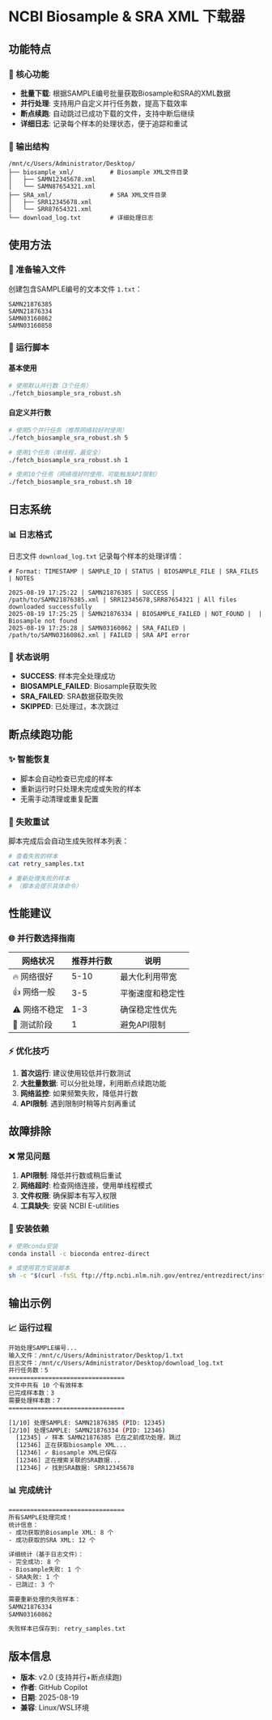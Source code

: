 # NCBI Biosample & SRA XML 下载器

## 功能特点

### 🚀 核心功能
- **批量下载**: 根据SAMPLE编号批量获取Biosample和SRA的XML数据
- **并行处理**: 支持用户自定义并行任务数，提高下载效率
- **断点续跑**: 自动跳过已成功下载的文件，支持中断后继续
- **详细日志**: 记录每个样本的处理状态，便于追踪和重试

### 📁 输出结构
```
/mnt/c/Users/Administrator/Desktop/
├── biosample_xml/          # Biosample XML文件目录
│   ├── SAMN12345678.xml
│   └── SAMN87654321.xml
├── SRA_xml/                # SRA XML文件目录
│   ├── SRR12345678.xml
│   └── SRR87654321.xml
└── download_log.txt        # 详细处理日志
```

## 使用方法

### 📝 准备输入文件
创建包含SAMPLE编号的文本文件 `1.txt`：
```
SAMN21876385
SAMN21876334
SAMN03160862
SAMN03160858
```

### 🏃 运行脚本

#### 基本使用
```bash
# 使用默认并行数（3个任务）
./fetch_biosample_sra_robust.sh
```

#### 自定义并行数
```bash
# 使用5个并行任务（推荐网络较好时使用）
./fetch_biosample_sra_robust.sh 5

# 使用1个任务（单线程，最安全）
./fetch_biosample_sra_robust.sh 1

# 使用10个任务（网络很好时使用，可能触发API限制）
./fetch_biosample_sra_robust.sh 10
```

## 日志系统

### 📊 日志格式
日志文件 `download_log.txt` 记录每个样本的处理详情：
```
# Format: TIMESTAMP | SAMPLE_ID | STATUS | BIOSAMPLE_FILE | SRA_FILES | NOTES

2025-08-19 17:25:22 | SAMN21876385 | SUCCESS | /path/to/SAMN21876385.xml | SRR12345678,SRR87654321 | All files downloaded successfully
2025-08-19 17:25:25 | SAMN21876334 | BIOSAMPLE_FAILED | NOT_FOUND |  | Biosample not found
2025-08-19 17:25:28 | SAMN03160862 | SRA_FAILED | /path/to/SAMN03160862.xml | FAILED | SRA API error
```

### 🔄 状态说明
- **SUCCESS**: 样本完全处理成功
- **BIOSAMPLE_FAILED**: Biosample获取失败
- **SRA_FAILED**: SRA数据获取失败  
- **SKIPPED**: 已处理过，本次跳过

## 断点续跑功能

### ✨ 智能恢复
- 脚本会自动检查已完成的样本
- 重新运行时只处理未完成或失败的样本
- 无需手动清理或重复配置

### 🔧 失败重试
脚本完成后会自动生成失败样本列表：
```bash
# 查看失败的样本
cat retry_samples.txt

# 重新处理失败的样本
# （脚本会提示具体命令）
```

## 性能建议

### 🌐 并行数选择指南
| 网络状况 | 推荐并行数 | 说明 |
|---------|-----------|------|
| 🔥 网络很好 | 5-10 | 最大化利用带宽 |
| 👍 网络一般 | 3-5 | 平衡速度和稳定性 |
| ⚠️ 网络不稳定 | 1-3 | 确保稳定性优先 |
| 🧪 测试阶段 | 1 | 避免API限制 |

### ⚡ 优化技巧
1. **首次运行**: 建议使用较低并行数测试
2. **大批量数据**: 可以分批处理，利用断点续跑功能
3. **网络监控**: 如果频繁失败，降低并行数
4. **API限制**: 遇到限制时稍等片刻再重试

## 故障排除

### ❌ 常见问题
1. **API限制**: 降低并行数或稍后重试
2. **网络超时**: 检查网络连接，使用单线程模式
3. **文件权限**: 确保脚本有写入权限
4. **工具缺失**: 安装 NCBI E-utilities

### 🔧 安装依赖
```bash
# 使用conda安装
conda install -c bioconda entrez-direct

# 或使用官方安装脚本
sh -c "$(curl -fsSL ftp://ftp.ncbi.nlm.nih.gov/entrez/entrezdirect/install-edirect.sh)"
```

## 输出示例

### 📈 运行过程
```bash
开始处理SAMPLE编号...
输入文件：/mnt/c/Users/Administrator/Desktop/1.txt
日志文件：/mnt/c/Users/Administrator/Desktop/download_log.txt
并行任务数：5
================================
文件中共有 10 个有效样本
已完成样本数：3
需要处理样本数：7
================================

[1/10] 处理SAMPLE: SAMN21876385 (PID: 12345)
[2/10] 处理SAMPLE: SAMN21876334 (PID: 12346)
  [12345] ✓ 样本 SAMN21876385 已在之前成功处理，跳过
  [12346] 正在获取biosample XML...
  [12346] ✓ Biosample XML已保存
  [12346] 正在搜索关联的SRA数据...
  [12346] ✓ 找到SRA数据: SRR12345678
```

### 📊 完成统计
```bash
================================
所有SAMPLE处理完成！
统计信息：
- 成功获取的Biosample XML: 8 个
- 成功获取的SRA XML: 12 个

详细统计（基于日志文件）：
- 完全成功: 8 个
- Biosample失败: 1 个  
- SRA失败: 1 个
- 已跳过: 3 个

需要重新处理的失败样本：
SAMN21876334
SAMN03160862

失败样本已保存到: retry_samples.txt
```

## 版本信息
- **版本**: v2.0 (支持并行+断点续跑)
- **作者**: GitHub Copilot
- **日期**: 2025-08-19
- **兼容**: Linux/WSL环境
